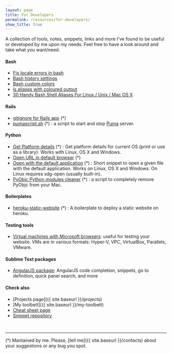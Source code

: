 ```yaml
---
layout: page
title: For Developers
permalink: /resources/for-developers/
show_title: true
---
```


A collection of tools, notes, snippets, links and more I've found to be useful or developed by me upon my needs. Feel free to have a look around and take what you want/need.

#### Bash

- [Fix locale errors in bash](https://gist.github.com/pirafrank/d792768becac1406dd57)
- [Bash history settings](https://gist.github.com/pirafrank/e2535d3891a79b7ad6e6)
- [Bash custom colors](https://gist.github.com/pirafrank/363fd25544fcc135057d)
- [ls aliases with coloured output](https://gist.github.com/pirafrank/53b7037513626f92577c)
- [30 Handy Bash Shell Aliases For Linux / Unix / Mac OS X](http://www.cyberciti.biz/tips/bash-aliases-mac-centos-linux-unix.html)

#### Rails

- [gitignore for Rails app](https://gist.github.com/pirafrank/7c7303c039e2fa8df529) (*)
- [pumascript.sh](https://gist.github.com/pirafrank/ea64dfbaceca755c3891) (*) : a script to start and stop [Puma](http://puma.io) server.

#### Python

- [Get Platform details](https://gist.github.com/pirafrank/a6421e09c2b8b17426da) (*) : Get platform details for current OS (print or use as a library). Works with Linux, OS X and Windows.
- [Open URL in default browser](https://gist.github.com/pirafrank/cd62f7def8f56ff986af) (*)
- [Open with the default application](https://gist.github.com/pirafrank/159aa709cc86799b66f2) (*) : Short snippet to open a given file with the default application. Works on Linux, OS X and Windows. On Linux requires xdg-open (usually built-in).
- [PyObjc Python modules cleaner](https://gist.github.com/pirafrank/ffa76def386a989ad2b8) (*) : a script to completely remove PyObjc from your Mac.

#### Boilerplates

- [heroku-static-website](https://github.com/pirafrank/heroku-static-website) (*) : A boilerplate to deploy a static website on heroku.

#### Testing tools

- [Virtual machines with Microsoft browsers](http://dev.modern.ie/tools/vms/windows/): useful for testing your website. VMs are in various formats: Hyper-V, VPC, VirtualBox, Parallels, VMware.

#### Sublime Text packages

- [AngularJS package](https://github.com/angular-ui/AngularJS-sublime-package): AngularJS code completion, snippets, go to definition, quick panel search, and more

#### Check also

- [Projects page]({{ site.baseurl }}/projects)
- [My toolbelt]({{ site.baseurl }}/my-toolbelt)
- [Cheat sheet page]({{site.baseurl}}/cheat-sheets)
- [Snippet repository](http://github.com/pirafrank/snippets)

<br>

---

(*) Mantained by me. Please, [tell me]({{ site.baseurl }}/contacts) about your suggestions or any bug you spot.

